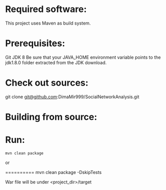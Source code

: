 # Required software:
This project uses Maven as build system.

# Prerequisites:
Git
JDK 8
Be sure that your JAVA_HOME environment variable points to the jdk1.8.0 folder extracted from the JDK download.

# Check out sources:
git clone git@github.com:DimaMir999/SocialNetworkAnalysis.git

# Building from source:
Run:
==========

    mvn clean package

or

==========
    mvn clean package -DskipTests

War file will be under <project_dir>/target